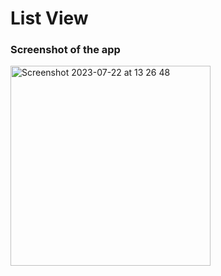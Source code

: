 <h1>List View</h1>
<h3>Screenshot of the app</h3>
<img width="320" alt="Screenshot 2023-07-22 at 13 26 48" src="https://github.com/Hirankavindu/List_view_Practice/assets/97301123/bbe6ba14-dae8-453c-9a4f-b2194d46cdd9">
